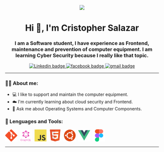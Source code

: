 <div id="header" align="center"> 
    <image src="https://media.giphy.com/media/RbDKaczqWovIugyJmW/giphy.gif" />
    <h1 align="center"> Hi 🤙, I'm Cristopher Salazar </h1>
    <h3 align="center"> I am a Software student, I have experience as Frontend, maintenance and prevention of computer equipment. I am learning Cyber Security because I           really like that topic. </h3>
</div>

<div id="badges" align="center">
    <a href="https://www.linkedin.com/in/cristopher-salazar-665831236/" target="_blank">
        <img src="https://img.shields.io/badge/Linkedin-go-0A66C2?style=for-the-badge&logo=Linkedin"
             alt="Linkedin badge" />
    </a>
    <a href="https://www.facebook.com/Cristopher.SalazarE/" target="_blank">
        <img src="https://img.shields.io/badge/facebook-go-1877F2?style=for-the-badge&logo=facebook"
             alt="facebook badge" />
    </a>
     <a href="mailto:luiski_cr7@hotmail.com?subject=Asunto del correo&body=Cuerpo del correo" target="_blank">
    <img src="https://img.shields.io/badge/gmail-send-EA4335?style=for-the-badge&logo=gmail" alt="gmail badge" />
</a>
</div> 

---

### 👨‍💻 About me:

- 💻 I like to support and maintain the computer equipment.
- ☁️ I'm currently learning about cloud security and Frontend.
- 💬 Ask me about Operating Systems and Computer Components.

<div align="left">
    <h3> 🧰 Lenguages and Tools: </h3>
    <div>
        <img src="https://github.com/devicons/devicon/blob/master/icons/git/git-original.svg" title="GIT" alt="GIT"
            width="40" height="40"/>&nbsp;
        <img src="https://github.com/devicons/devicon/blob/master/icons/graphql/graphql-plain-wordmark.svg" title="GraphQL" alt="GraphQL"
            width="40" height="40"/>&nbsp;
        <img src="https://github.com/devicons/devicon/blob/master/icons/javascript/javascript-original.svg" title="JAVASCRIPT" alt="JAVASCRIPT"
            width="40" height="40"/>&nbsp;
        <img src="https://github.com/devicons/devicon/blob/master/icons/html5/html5-original.svg" title="HTML5" alt="HTML"
            width="40" height="40"/>&nbsp;
        <img src="https://github.com/devicons/devicon/blob/master/icons/ubuntu/ubuntu-plain.svg" title="UBUNTU" alt="UBUNTU"
            width="40" height="40"/>&nbsp;
        <img src="https://github.com/devicons/devicon/blob/master/icons/vuejs/vuejs-original.svg" title="VUE" alt="VUE"
            width="40" height="40"/>&nbsp;
        <img src="https://github.com/devicons/devicon/blob/master/icons/figma/figma-original.svg" title="FIGMA" alt="FIGMA"
            width="40" height="40"/>&nbsp;
    </div>
 
---

